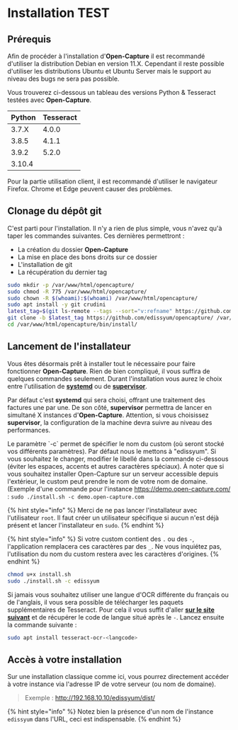 # Installation TEST
 
## Prérequis

Afin de procéder à l'installation d'**Open-Capture** il est recommandé d'utiliser la distribution Debian en version 11.X. Cependant il reste possible d'utiliser les distributions Ubuntu et Ubuntu Server mais le support au niveau des bugs ne sera pas possible.&#x20;

Vous trouverez ci-dessous un tableau des versions Python & Tesseract testées avec **Open-Capture**.

| Python | Tesseract |
| ------ | --------- |
| 3.7.X  | 4.0.0     |
| 3.8.5  | 4.1.1     |
| 3.9.2  | 5.2.0     |
| 3.10.4 |           |

Pour la partie utilisation client, il est recommandé d'utiliser le navigateur Firefox. Chrome et Edge peuvent causer des problèmes.

## Clonage du dépôt git

C'est parti pour l'installation. Il n'y a rien de plus simple, vous n'avez qu'à taper les commandes suivantes. Ces dernières permettront :

* La création du dossier **Open-Capture**
* La mise en place des bons droits sur ce dossier
* L'installation de git&#x20;
* La récupération du dernier tag  &#x20;

```bash
sudo mkdir -p /var/www/html/opencapture/
sudo chmod -R 775 /var/www/html/opencapture/
sudo chown -R $(whoami):$(whoami) /var/www/html/opencapture/
sudo apt install -y git crudini
latest_tag=$(git ls-remote --tags --sort="v:refname" https://github.com/edissyum/opencapture.git | tail -n1 |  sed 's/.*\///; s/\^{}//' | grep -E '2.+([0-9])$')
git clone -b $latest_tag https://github.com/edissyum/opencapture/ /var/www/html/opencapture/
cd /var/www/html/opencapture/bin/install/
```

## Lancement de l'installateur

Vous êtes désormais prêt à installer tout le nécessaire pour faire fonctionner **Open-Capture**. Rien de bien compliqué, il vous suffira de quelques commandes seulement. Durant l'installation vous aurez le choix entre l'utilisation de [**systemd**](https://doc.ubuntu-fr.org/systemd) ou de [**supervisor**](https://doc.ubuntu-fr.org/systemd).

Par défaut c'est **systemd** qui sera choisi, offrant une traitement des factures une par une. De son côté, **supervisor** permettra de lancer en simultané X instances d'**Open-Capture**. Attention, si vous choisissez **supervisor**, la configuration de la machine devra suivre au niveau des performances.&#x20;

Le paramètre \`-c\` permet de spécifier le nom du custom (où seront stocké vos différents paramètres). Par défaut nous le mettons à "edissyum". Si vous souhaitez le changer, modifier le libellé dans la commande ci-dessous (éviter les espaces, accents et autres caractères spéciaux). À noter que si vous souhaitez installer Open-Capture sur un serveur accessible depuis l'extérieur, le custom peut prendre le nom de votre nom de domaine. (Exemple d'une commande pour l'instance https://demo.open-capture.com/ : `sudo ./install.sh -c demo.open-capture.com`

{% hint style="info" %}
Merci de ne pas lancer l'installateur avec l'utilisateur `root`. Il faut créer un utilisateur spécifique si aucun n'est déjà présent et lancer l'installateur en `sudo`.
{% endhint %}

{% hint style="info" %}
Si votre custom contient des `.` ou des `-`, l'application remplacera ces caractères par des `_`. Ne vous inquiétez pas, l'utilisation du nom du custom restera avec les caractères d'origines.&#x20;
{% endhint %}

```bash
chmod u+x install.sh
sudo ./install.sh -c edissyum
```

Si jamais vous souhaitez utiliser une langue d'OCR différente du français ou de l'anglais, il vous sera possible de télécharger les paquets supplémentaires de Tesseract. Pour cela il vous suffit d'aller [**sur le site suivant**](https://www.macports.org/ports.php?by=name\&substr=tesseract-) et de récupérer le code de langue situé après le `-`. Lancez ensuite la commande suivante :&#x20;

```bash
sudo apt install tesseract-ocr-<langcode>
```

## Accès à votre installation

Sur une installation classique comme ici, vous pourrez directement accéder à votre instance via l'adresse IP de votre serveur (ou nom de domaine).&#x20;

> Exemple : http://192.168.10.10/edissyum/dist/

{% hint style="info" %}
Notez bien la présence d'un nom de l'instance `edissyum` dans l'URL, ceci est indispensable.
{% endhint %}
